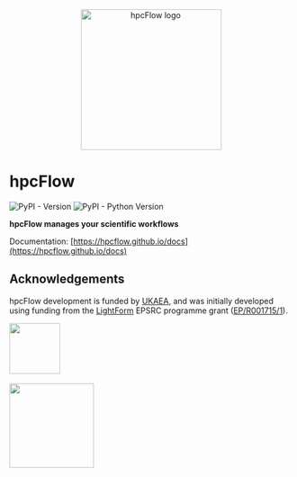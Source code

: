 <div align="center">
<img src="https://hpcflow.github.io/docs/stable/_static/images/logo-v2.png" width="250" alt="hpcFlow logo"/>
</div>

# hpcFlow

![PyPI - Version](https://img.shields.io/pypi/v/hpcflow-new2) ![PyPI - Python Version](https://img.shields.io/pypi/pyversions/hpcflow-new2)

**hpcFlow manages your scientific workflows**

Documentation: [https://hpcflow.github.io/docs](https://hpcflow.github.io/docs)

## Acknowledgements

hpcFlow development is funded by [UKAEA](https://www.gov.uk/government/organisations/uk-atomic-energy-authority), and was initially developed using funding from the [LightForm](https://lightform.org.uk/) EPSRC programme grant ([EP/R001715/1](https://gow.epsrc.ukri.org/NGBOViewGrant.aspx?GrantRef=EP/R001715/1)).

<img src="docs/source/_static/images/UKAEA_logo.png" width="90"/>
<br/><br/>
<img src="https://lightform-group.github.io/wiki/assets/images/site/lightform-logo.png" width="150"/>
